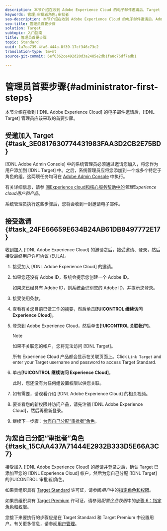 ```yaml
---
description: 本节介绍在收到 Adobe Experience Cloud 的电子邮件邀请后，Target 管理员应该采取的首要步骤。
keywords: 管理;审批者角色;审批者
seo-description: 本节介绍在收到 Adobe Experience Cloud 的电子邮件邀请后，Adobe Target 管理员应该采取的首要步骤。
seo-title: 管理员首要步骤
solution: Target
subtopic: 入门指南
title: 管理员首要步骤
topic: Standard
uuid: 1a7ea739-4fa6-444a-8f39-17cf346c73c2
translation-type: tm+mt
source-git-commit: 6ef0362ce492d20d3a2485e2db1fa8c76df7adb1

---
```



# 管理员首要步骤{#administrator-first-steps}

本节介绍在收到 [!DNL Adobe Experience Cloud] 的电子邮件邀请后，[!DNL Target] 管理员应该采取的首要步骤。

## 受邀加入 Target {#task_3E0817630774431983FAA3D2CB2E75BD}

[!DNL Adobe Admin Console] 中的系统管理员必须通过邀请您加入，将您作为用户添加到 [!DNL Target] 中。之后，系统管理员应将您添加到一个或多个特定于角色的组。这两项任务均可在 [Adobe Admin Console](https://adminconsole.adobe.com) 中执行。

有关详细信息，请参 [阅Experience cloud和核心服务帮助中的](https://docs.adobe.com/content/help/en/core-services/interface/manage-users-and-products/admin-getting-started.html)*管理Experience cloud用户和产品*。

系统管理员执行这些步骤后，您将会收到一封邀请电子邮件。

## 接受邀请 {#task_24FE66659E634B24AB61DB8497772E17}

收到加入 [!DNL Adobe Experience Cloud] 的邀请之后，接受邀请、登录，然后接受最终用户许可协议 (EULA)。

1. 接受加入 [!DNL Adobe Experience Cloud] 的邀请。
1. 如果您还没有 Adobe ID，系统会提示您创建一个 Adobe ID。

   如果您已经具有 Adobe ID，则系统会识别您的 Adobe ID，并提示您登录。
1. 接受使用条款。
1. 查看有关您目前已做工作的摘要，然后单击&#x200B;**[!UICONTROL 继续访问 Experience Cloud]**。
1. 登录到 Adobe Experience Cloud，然后单击&#x200B;**[!UICONTROL 关联帐户]**。

   >[!NOTE]
   >
   >如果不关联您的帐户，您将无法访问 [!DNL Target]。

   所有 Experience Cloud 产品都会显示在关联页面上。Click `Link Target` and enter your Target username and password to access Target Standard.
1. 单击&#x200B;**[!UICONTROL 继续访问 Experience Cloud]**。

   此时，您还没有为任何组设置权限以供您关联。
1. 如有需要，请观看介绍 [!DNL Adobe Experience Cloud] 的相关视频。
1. 要查看您的新权限并访问产品，请先注销 [!DNL Adobe Experience Cloud]，然后再重新登录。
1. 继续下一步骤：[为您自己分配“审批者”角色](../administrating-target/start-target.md#task_15CAA437A71444E2932B333D5E66A3C7)。

## 为您自己分配“审批者”角色 {#task_15CAA437A71444E2932B333D5E66A3C7}

接受加入 [!DNL Adobe Experience Cloud] 的邀请并登录之后，确认 Target 已添加至您的 [!DNL Experience Cloud] 帐户，然后为您自己分配 [!DNL Target] 的[!UICONTROL 审批者]角色。

如果贵组织具有 [Target Standard](/help/c-intro/intro.md#section_ACD5EFF17AAB4E979CBEFA0145CCD905) 许可证，请参阅&#x200B;*用户*&#x200B;中的[指定角色和权限](/help/administrating-target/c-user-management/c-user-management/user-management.md#roles-permissions)。

如果贵组织具有 [Target Premium](/help/c-intro/intro.md#premium) 许可证，请参阅&#x200B;*配置企业权限*&#x200B;中的[步骤 6：指定角色和权限](/help/administrating-target/c-user-management/property-channel/properties-overview.md#section_8C425E43E5DD4111BBFC734A2B7ABC80)。

您接下来要执行的步骤应是在 Target Standard 和 Target Premium 中设置用户。有关更多信息，请参阅[用户管理](/help/administrating-target/c-user-management/user-management.md)。